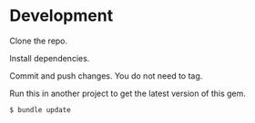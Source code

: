 # Development

Clone the repo.

Install dependencies.

Commit and push changes. You do not need to tag.

Run this in another project to get the latest version of this gem.

```sh
$ bundle update
```
